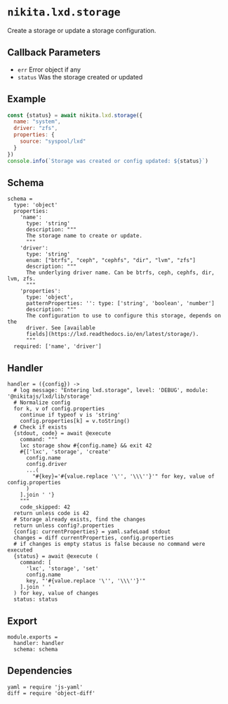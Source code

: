
# `nikita.lxd.storage`

Create a storage or update a storage configuration.

## Callback Parameters

* `err`
  Error object if any
* `status`
  Was the storage created or updated

## Example

```js
const {status} = await nikita.lxd.storage({
  name: "system",
  driver: "zfs",
  properties: {
    source: "syspool/lxd"
  }
})
console.info(`Storage was created or config updated: ${status}`)
```

## Schema

    schema =
      type: 'object'
      properties:
        'name':
          type: 'string'
          description: """
          The storage name to create or update.
          """
        'driver':
          type: 'string'
          enum: ["btrfs", "ceph", "cephfs", "dir", "lvm", "zfs"]
          description: """
          The underlying driver name. Can be btrfs, ceph, cephfs, dir, lvm, zfs.
          """
        'properties':
          type: 'object',
          patternProperties: '': type: ['string', 'boolean', 'number']
          description: """
          The configuration to use to configure this storage, depends on the
          driver. See [available
          fields](https://lxd.readthedocs.io/en/latest/storage/).
          """
      required: ['name', 'driver']

## Handler

    handler = ({config}) ->
      # log message: "Entering lxd.storage", level: 'DEBUG', module: '@nikitajs/lxd/lib/storage'
      # Normalize config
      for k, v of config.properties
        continue if typeof v is 'string'
        config.properties[k] = v.toString()
      # Check if exists
      {stdout, code} = await @execute
        command: """
        lxc storage show #{config.name} && exit 42
        #{['lxc', 'storage', 'create'
          config.name
          config.driver
          ...(
            "#{key}='#{value.replace '\'', '\\\''}'" for key, value of config.properties
          )
        ].join ' '}
        """
        code_skipped: 42
      return unless code is 42
      # Storage already exists, find the changes
      return unless config?.properties
      {config: currentProperties} = yaml.safeLoad stdout
      changes = diff currentProperties, config.properties
      # if changes is empty status is false because no command were executed
      {status} = await @execute (
        command: [
          'lxc', 'storage', 'set'
          config.name
          key, "'#{value.replace '\'', '\\\''}'"
        ].join ' '
      ) for key, value of changes
      status: status

## Export

    module.exports =
      handler: handler
      schema: schema

## Dependencies

    yaml = require 'js-yaml'
    diff = require 'object-diff'
